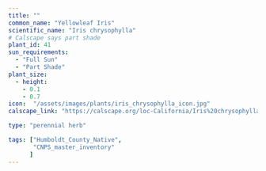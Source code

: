 ```yaml
---
title: ""
common_name: "Yellowleaf Iris"
scientific_name: "Iris chrysophylla"
# Calscape says part shade
plant_id: 41
sun_requirements:
  - "Full Sun"
  - "Part Shade"
plant_size:
  - height: 
    - 0.1
    - 0.7
icon:  "/assets/images/plants/iris_chrysophylla_icon.jpg"
calscape_link: "https://calscape.org/loc-California/Iris%20chrysophylla(%20)"

type: "perennial herb"

tags: ["Humboldt_County_Native",
       "CNPS_master_inventory"
      ]
---
```



